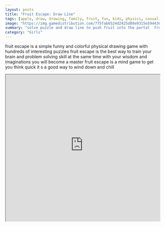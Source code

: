 ```yaml
---
layout: posts
title: "Fruit Escape: Draw Line"
tags: [apple, draw, drawing, family, fruit, fun, kids, physics, casual, banana, free, online, games, oyna, game, free, games, play, play, games]
image: "https://img.gamedistribution.com/775fab6524d2425d88e9315e59443693-512x384.jpeg"
summary: "solve puzzle and draw line to push fruit into the portal  free online games oyna game free games play play games"
category: "Girls"
---
```


fruit escape is a simple funny and colorful physical drawing game with hundreds of interesting puzzles fruit escape is the best way to train your brain and problem solving skill at the same time with your wisdom and imaginations you will become a master fruit escape is a mind game to get you think quick it s a good way to wind down and chill

<iframe width="100%" height="480px;" src="https://html5.gamedistribution.com/775fab6524d2425d88e9315e59443693/"></iframe>